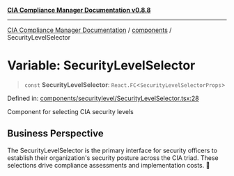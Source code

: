 [**CIA Compliance Manager Documentation v0.8.8**](../../README.md)

***

[CIA Compliance Manager Documentation](../../modules.md) / [components](../README.md) / SecurityLevelSelector

# Variable: SecurityLevelSelector

> `const` **SecurityLevelSelector**: `React.FC`\<`SecurityLevelSelectorProps`\>

Defined in: [components/securitylevel/SecurityLevelSelector.tsx:28](https://github.com/Hack23/cia-compliance-manager/blob/67855c73d041b21b5f90a46884e0e48cd0961cda/src/components/securitylevel/SecurityLevelSelector.tsx#L28)

Component for selecting CIA security levels

## Business Perspective

The SecurityLevelSelector is the primary interface for security officers
to establish their organization's security posture across the CIA triad.
These selections drive compliance assessments and implementation costs. 💼

